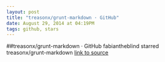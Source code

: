 ```yaml
---
layout: post
title: "treasonx/grunt-markdown · GitHub"
date: August 29, 2014 at 04:19PM
tags: github, stars
---
```

##treasonx/grunt-markdown · GitHub
fabiantheblind starred treasonx/grunt-markdown
[link to source](http://ift.tt/1ch8VVn) 
